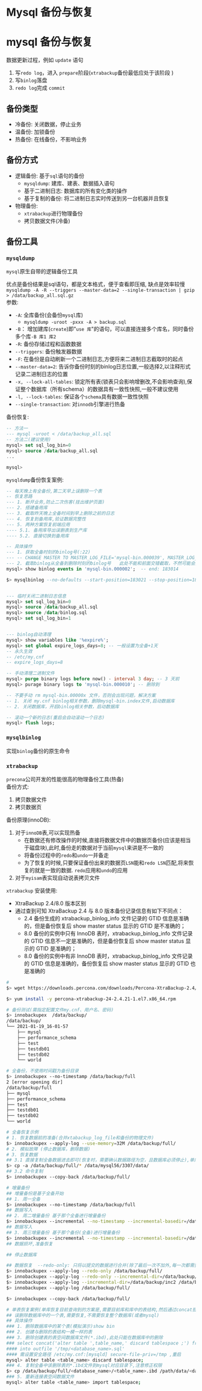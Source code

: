 # Mysql 备份与恢复


# mysql 备份与恢复
数据更新过程，例如 `update` 语句  
1. 写`redo log`，进入 `prepare`阶段(`xtrabackup`备份最低应处于该阶段  )  
2. 写`binlog`落盘  
3. `redo log`完成 `commit`  

## 备份类型 
- 冷备份: 关闭数据，停止业务 
- 温备份: 加锁备份  
- 热备份: 在线备份，不影响业务

## 备份方式 
- 逻辑备份: 基于`sql`语句的备份
  - `mysqldump`: 建库、建表、数据插入语句
  - 基于二进制日志: 数据库的所有变化类的操作 
  - 基于复制的备份: 将二进制日志实时传送到另一台机器并且恢复  
- 物理备份: 
  - `xtrabackup`进行物理备份   
  - 拷贝数据文件(冷备)  

## 备份工具 
###  `mysqldump`  
`mysql`原生自带的逻辑备份工具 

优点是备份结果是sql语句，都是文本格式，便于查看即压缩, 缺点是效率较慢
`mysqldump -A -R --triggers --master-data=2 --single-transaction | gzip > /data/backup_all.sql.gz`  
参数:  
- `-A`: 全库备份(会备份`mysql`库)
  - `mysqldump -uroot -pxxx -A > backup.sql`
- `-B`： 增加建库(`create`)即"`use 库`"的语句，可以直接连接多个库名，同时备份多个库`-B 库1 库2`
- `-R`: 备份存储过程和函数数据  
- `--triggers`: 备份触发器数据 
- `-F`: 在备份是自动刷新一个二进制日志,方便将来二进制日志截取时的起点 
- `--master-data=2`: 告诉你备份时刻的binlog日志位置,一般选择2,以注释形式记录二进制日志的位置  
- `-x, --lock-all-tables`: 锁定所有表(锁表只会影响增删改,不会影响查询),保证整个数据库（所有schema）的数据具有一致性快照,一般不建议使用
- `-l, --lock-tables`: 保证各个`schema`具有数据一致性快照  
- `--single-transaction`: 对`innodb`引擎进行热备  

备份恢复:  
```sql
-- 方法一 
--- mysql -uroot < /data/backup_all.sql
-- 方法二(建议使用)
mysql> set sql_log_bin=0 
mysql> source /data/backup_all.sql 
...

mysql> 
``` 
`mysqldump`备份恢复案例: 
```sql
-- 每天晚上有全备份,第二天早上误删除一个表
-- 恢复思路
--- 1. 断开业务,防止二次伤害(挂出维护页面) 
--- 2. 搭建备用库 
--- 3. 截取昨天晚上全备时间到早上删除之前的日志 
--- 4. 恢复到备用库,验证数据完整性
--- 5. 两种方案恢复前端应用 
---- 5.1. 备用库导出误删表到生产库 
---- 5.2. 直接切换到备用库

-- 具体操作
--- 1. 获取全备时刻的binlog号(:22) 
--- -- CHANGE MASTER TO MASTER_LOG_FILE='mysql-bin.000039', MASTER_LOG_POS=183021;
--- 2. 截取binlog从全备到删除时刻的binlog号   此处不能和前面交错截取，不然可能会出问题
mysql> show binlog events in 'mysql-bin.000002';  -- end: 183014

$> mysqlbinlog --no-defaults --start-position=183021 --stop-position=183014 /data/mysql56/3307/data/mysql-bin/mysql-bin.000039 >> /data/binlog.sql


--- 临时关闭二进制日志信息 
mysql> set sql_log_bin=0
mysql> source /data/backup_all.sql 
mysql> source /data/binlog.sql
mysql> set sql_log_bin=1


--- binlog自动清理 
mysql> show variables like '%expire%';
mysql> set global expire_logs_days=8; -- 一般设置为全备+1天 
-- 永久生效 
-- /etc/my.cnf 
-- expire_logs_days=8 

-- 手动清理二进制文件
mysql> purge binary logs before now() - interval 3 day; -- 3 天前
mysql> purage binary logs to 'mysql-bin.000010'; -- 删除到

-- 不要手动 rm mysql-bin.00000x 文件，否则会出现问题，解决方案 
-- 1. 关闭 my.cnf binlog相关参数，删除mysql-bin.index文件,启动数据库
-- 2. 关闭数据库，开启binlog相关参数，启动数据库

-- 滚动一个新的日志(重启会自动滚动一个日志)  
mysql> flush logs;
```

### `mysqlbinlog`
实现`binlog`备份的原生命令
### `xtrabackup`
`precona`公司开发的性能很高的物理备份工具(热备)   
备份方式:  
1. 拷贝数据文件  
2. 拷贝数据页

备份原理(innoDB): 
1. 对于`innoDB`表,可以实现热备
    - 在数据还有修改操作的时候,直接将数据文件中的数据页备份(应该是相当于磁盘块),此时,备份走的数据对于当前`mysql`来讲是不一致的
    - 将备份过程中的`redo`和`undo`一并备走 
    - 为了恢复的时候,只要保证备份出来的数据页`LSN`能和`redo LSN`匹配,将来恢复的就是一致的数据. `redo`应用和`undo`的应用
2. 对于`myisam`表实现自动说表拷贝文件  


`xtrabackup` 安装使用:
- XtraBackup 2.4/8.0 版本区别  
- 通过查到可知 XtraBackup 2.4 与 8.0 版本备份记录信息有如下不同点：  
  - 2.4 备份生成的 xtrabackup_binlog_info 文件记录的 GTID 信息是准确的，但是备份恢复后 show master status 显示的 GTID 是不准确的；
  - 8.0 备份的实例中只有 InnoDB 表时，xtrabackup_binlog_info 文件记录的 GTID 信息不一定是准确的，但是备份恢复后 show master status 显示的 GTID 是准确的；
  - 8.0 备份的实例中有非 InnoDB 表时，xtrabackup_binlog_info 文件记录的 GTID 信息是准确的，备份恢复后 show master status 显示的 GTID 也是准确的

```bash
# 
$> wget https://downloads.percona.com/downloads/Percona-XtraBackup-2.4/Percona-XtraBackup-2.4.21/binary/redhat/7/x86_64/percona-xtrabackup-24-2.4.21-1.el7.x86_64.rpm

$> yum install -y percona-xtrabackup-24-2.4.21-1.el7.x86_64.rpm

# 备份测试(需指定配置文件my.cnf、用户名、密码) 
$> innobackupex  /data/backup/
/data/backup/
└── 2021-01-19_16-01-57
    ├── mysql
    ├── performance_schema
    ├── test
    ├── testdb01
    ├── testdb02
    └── world

# 全备份，不使用时间戳为备份目录 
$> innobackupex --no-timestamp /data/backup/full 
2 [error opening dir]
/data/backup/full
├── mysql
├── performance_schema
├── test
├── testdb01
├── testdb02
└── world

# 全备恢复示例  
# 1. 恢复数据前的准备(合并xtabackup_log_file和备份的物理文件) 
$> innobackupex --apply-log --use-memory=32M /data/backup/full/
# 2. 模拟故障 (停止数据库，删除数据)
# 3. 恢复数据
## 3.1 直接复制全备数据进去即可(恢复时，需要确认数据路径为空，且数据库必须停止),单库直接复制测试可行   
$> cp -a /data/backup/full/* /data/mysql56/3307/data/ 
## 3.2 命令复制 
$> innobackupex --copy-back /data/backup/full/

# 增量备份
## 增量备份是基于全备开始
## 1. 周一全备 
$> innobackupex --no-timestamp /data/backup/full
## 数据写入 
## 2. 周二增量备份 基于那个全备进行增量备份 
$> innobackupex --incremental --no-timestamp --incremental-basedir=/data/backup/full /data/backup/inc1
## 数据写入
## 3. 周三增量备份 基于那个备份(全备)进行增量备份
$> innobackupex --incremental --no-timestamp --incremental-basedir=/data/backup/inc1 /data/backup/inc2
## 数据损坏,准备恢复 

## 停止数据库 

## 数据恢复  --redo-only: 只将以提交的数据进行合并(除了最后一次不加外,每一次都需要添加)     TODO: 如果一个月一次全备份,在月末的时候挂掉了,是不是需要将月末的增量一直要合并到月初去? 
$> innobackupex --apply-log --redo-only /data/backup/full/
$> innobackupex --apply-log --redo-only --incremental-dir=/data/backup/inc1 /data/backup/full
$> innobackupex --apply-log --incremental-dir=/data/backup/inc2 /data/backup/full
$> innobackupex --apply-log /data/backup/full/

$> innobackupex --copy-back /data/backup/full/

# 单表恢复案例(单库恢复目前查询到的方案是,需要目前库和库中的表结构,然后通过concat批量拼接断开和连接语句然后,按照单表恢复案例批量操作) 
## 误删除数据库中的一个表,需要恢复,不需要恢复整个数据库(或者mysql) 
## 具体操作 
### 1. 删除数据库中的某个表(模拟演示)show bin
### 2. 创建与删除的表结构一模一样的表 
### 3. 删除创建表的表空间数据库文件(*.ibd),此处只能在数据库中的删除 
### select concat('alter table ',table_name,' discard tablespace ;') from information_schema.tables where table_schema='<database_name>' into outfile '/tmp/<database_name>.sql' ;
#### into outfile '/tmp/<database_name>.sql' 
#### 需设置安全路径 /etc/my.cnf:[mysqld] secure-file-priv=/tmp ,重启 
mysql> alter table <table_name> discard tablespace; 
### 4. 复制全备中该删除表的*.ibd文件到mysql对应目录下,注意修正权限 
$> cp /data/backup/full/<database_name>/<table_name>.ibd /path/data/<database_name>/<table_name>.ibd
### 5. 重新连接表空间数据文件 
mysql> alter table <table_name> import tablespace; 
```


